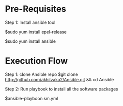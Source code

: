 # Pre-Requisites
Step 1: Install ansible tool

$sudo yum install epel-release

$sudo yum install ansible

# Execution Flow
Step 1: clone Ansible repo
$git clone http://github.com/akhilvaka2/Ansible.git && cd Ansible

Step 2: Run playbook to install all the software packages 

$ansible-playboon sm.yml
